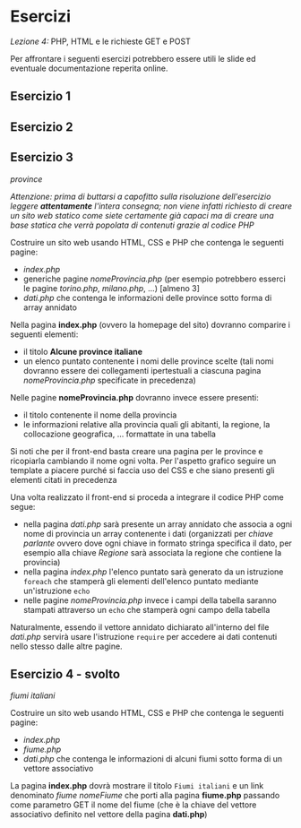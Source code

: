 Esercizi
===
_Lezione 4:_ PHP, HTML e le richieste GET e POST

Per affrontare i seguenti esercizi potrebbero essere utili le slide ed eventuale documentazione reperita online.

## Esercizio 1

## Esercizio 2

## Esercizio 3
_province_

_Attenzione: prima di buttarsi a capofitto sulla risoluzione dell'esercizio leggere **attentamente** l'intera consegna; non viene infatti richiesto di creare un sito web statico come siete certamente già capaci ma di creare una base statica che verrà popolata di contenuti grazie al codice PHP_

Costruire un sito web usando HTML, CSS e PHP che contenga le seguenti pagine:

- _index.php_
- generiche pagine _nomeProvincia.php_ (per esempio potrebbero esserci le pagine _torino.php_, _milano.php_, ...) [almeno 3]
- _dati.php_ che contenga le informazioni delle province sotto forma di array annidato

Nella pagina **index.php** (ovvero la homepage del sito) dovranno comparire i seguenti elementi:

- il titolo **Alcune province italiane**
- un elenco puntato contenente i nomi delle province scelte (tali nomi dovranno essere dei collegamenti ipertestuali a ciascuna pagina _nomeProvincia.php_ specificate in precedenza)

Nelle pagine **nomeProvincia.php** dovranno invece essere presenti:

- il titolo contenente il nome della provincia
- le informazioni relative alla provincia quali gli abitanti, la regione, la collocazione geografica, ... formattate in una tabella

Si noti che per il front-end basta creare una pagina per le province e ricopiarla cambiando il nome ogni volta. Per l'aspetto grafico seguire un template a piacere purché si faccia uso del CSS e che siano presenti gli elementi citati in precedenza

Una volta realizzato il front-end si proceda a integrare il codice PHP come segue:

- nella pagina _dati.php_ sarà presente un array annidato che associa a ogni nome di provincia un array contenente i dati (organizzati per _chiave parlante_ ovvero dove ogni chiave in formato stringa specifica il dato, per esempio alla chiave _Regione_ sarà associata la regione che contiene la provincia)
- nella pagina _index.php_ l'elenco puntato sarà generato da un istruzione `foreach` che stamperà gli elementi dell'elenco puntato mediante un'istruzione `echo`
- nelle pagine _nomeProvincia.php_ invece i campi della tabella saranno stampati attraverso un `echo` che stamperà ogni campo della tabella

Naturalmente, essendo il vettore annidato dichiarato all'interno del file _dati.php_ servirà usare l'istruzione `require` per accedere ai dati contenuti nello stesso dalle altre pagine.

## Esercizio 4 - svolto
_fiumi italiani_

Costruire un sito web usando HTML, CSS e PHP che contenga le seguenti pagine:

- _index.php_
- _fiume.php_
- _dati.php_ che contenga le informazioni di alcuni fiumi sotto forma di un vettore associativo

La pagina **index.php** dovrà mostrare il titolo `Fiumi italiani` e un link denominato _fiume nomeFiume_ che porti alla pagina **fiume.php** passando come parametro GET il nome del fiume (che è la chiave del vettore associativo definito nel vettore della pagina **dati.php**)
